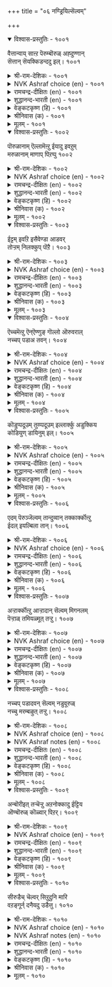 +++
title = "०६ नण्ड्रियिल्सॆल्वम्"

+++


<details open><summary>विश्वास-प्रस्तुतिः - १००१</summary>

वैत्तान्वाय् साऩ्ऱ पॆरुम्बॊरुळ् अह्दुण्णान्  
सॆत्तान् सॆयक्किडन्ददु इल्।       १००१
</details>

<details><summary>श्री-राम-देशिकः - १००१</summary>

अधिकारः १०१. निरर्थकं वित्तम्  
अभुक्त्वा स्वार्जितं वित्तं गृहपूर्णं सुपुष्कलम् ।  
मृतिं प्राप्तवतस्तस्य किं वित्तेन प्रयोजनम् ॥ १००१॥
</details>

<details><summary>NVK Ashraf choice (en) - १००१</summary>

१००१
A miser makes of his pile of vast wealth,
No more use than a corpse. *
(P.S. Sundaram)
</details>

<details><summary>रामचन्द्र-दीक्षितः (en) - १००१</summary>

1001 vaittāṉvāy cāṉṟa perumporuL aḵtuṇṇāṉ  
cettāṉ ceyakkiṭantatu il.

1001\. He who does not make use of his hoarded wealth is really dead, though aliye; for he cannot do anything great.  
</details>

<details><summary>शुद्धानन्द-भारती (en) - १००१</summary>

1\. வைத்தான்வாய் சான்ற பெரும்பொருள் அஃதுண்ணான்  
செத்தான் செயக்கிடந்தது இல்.  
Dead is he with wealth in pile  
Unenjoyed, it is futile.        1001  
</details>

<details><summary>वेङ्कटकृष्ण (हि) - १००१</summary>

1001
भर कर घर भर प्रचुर धन, जो करता नहिं भोग ।  
धन के नाते मृतक है, जब है नहिं उपयोग ॥
</details>

<details><summary>श्रीनिवास (क) - १००१</summary>

1001. ऒब्बनु मनॆतुम्ब हेरळवाद सिरियन्नु सङ्ग्रहिसिट्टु अदन्नु अनुभविसदॆ होदल्लि, बदुक्किद्दू सत्तहागॆ;
आ सिरियिन्द याव उपयोगवू इल्लवागुवुदु.

</details>

<details><summary>मूलम् - १००१</summary>

वैत्ताऩ्वाय् साऩ्ऱ पॆरुम्बॊरुळ् अह्दुण्णाऩ्
सॆत्ताऩ् सॆयक्किडन्ददु इल्। १००१
</details>

<details open><summary>विश्वास-प्रस्तुतिः - १००२</summary>

पॊरुळानाम् ऎल्लामॆऩ्ऱु ईयादु इवऱुम्  
मरुळानाम् माणाप् पिऱप्पु       १००२
</details>

<details><summary>श्री-राम-देशिकः - १००२</summary>

''वित्तेन साध्यते सर्वम्''इति बुद्धया ह्युपार्जितम् ।  
यो न दद्याद् ज्ञानशून्यः स नीचं जन्म विन्दते ॥ १००२॥
</details>

<details><summary>NVK Ashraf choice (en) - १००२</summary>

१००२
Believing wealth is everything, yet giving nothing,
The miser is ensnared in the misery of birth. *
(Satguru Subramuniyaswami)
</details>

<details><summary>रामचन्द्र-दीक्षितः (en) - १००२</summary>

1002 poruḷāṉām ellāmeṉṟu īyātu ivaṟum  
maruḷāṉām māṇāp piṟappu.

1002\. The birth of a ghost awaits a miser who thinks he gains everything by hoarding wealth.  
</details>

<details><summary>शुद्धानन्द-भारती (en) - १००२</summary>

2\. பொருளானாம் எல்லாமென்று ஈயாது இவறும்  
மருளானாம் மாணாப் பிறப்பு.  
The niggard miser thinks wealth is all  
He hoards, gives not is born devil.        1002  
</details>

<details><summary>वेङ्कटकृष्ण (हि) - १००२</summary>

1002
‘सब होता है अर्थ से’, रख कर ऐसा ज्ञान ।  
कंजूसी के मोह से, प्रेत-जन्म हो मलान ॥
</details>

<details><summary>श्रीनिवास (क) - १००२</summary>

1002. सिरियिन्दले ऎल्ल (सुख साधनगळु) उण्टागुवुदॆन्दु तिळिदु पररिगॆ कूडदिरुव कैपणतनद भ्रमॆयिन्द
कीळाद जन्म उण्टागुवुदु.

</details>

<details><summary>मूलम् - १००२</summary>

पॊरुळाऩाम् ऎल्लामॆऩ्ऱु ईयादु इवऱुम्
मरुळाऩाम् माणाप् पिऱप्पु १००२
</details>

<details open><summary>विश्वास-प्रस्तुतिः - १००३</summary>

ईट्टम् इवऱि इसैवेण्डा आडवर्  
तोऱ्ऱम् निलक्कुप् पॊऱै।      १००३
</details>

<details><summary>श्री-राम-देशिकः - १००३</summary>

धनार्जनैकलक्ष्या ये कृत्वा दानादिसत्क्रियाम् ।  
नार्जयन्ति परां कीर्तिं भारायन्ते भुवस्तु ते ॥ १००३॥
</details>

<details><summary>NVK Ashraf choice (en) - १००३</summary>

१००३
Their very sight is a burden to earth
Who hoard wealth and not renown. *
(Satguru Subramuniyaswami)
</details>

<details><summary>रामचन्द्र-दीक्षितः (en) - १००३</summary>

1003 īṭṭam ivaṟi icaivēṇṭā vāṭavar  
tōṟṟam nilakkup poṟai.

1003\. He who prefers mere accumulation of wealth to glory is a burden unto the earth.  
</details>

<details><summary>शुद्धानन्द-भारती (en) - १००३</summary>

3\. ஈட்டம் இவறி இசைவேண்டா ஆடவர்  
தோற்றம் நிலக்குப் பொறை.  
A burden he is to earth indeed  
Who hoards without a worthy deed.        1003  
</details>

<details><summary>वेङ्कटकृष्ण (हि) - १००३</summary>

1003
लोलुप संग्रह मात्र का, यश का नहीं विचार ।  
ऐसे लोभी का जनम, है पृथ्वी को भार ॥
</details>

<details><summary>श्रीनिवास (क) - १००३</summary>

1003. कूडिट्ट सिरियन्ने बयसुत्त (शाश्वतवाद) कीर्तियन्नु कडॆगणिसुव जनर बाळु, भूमिगॆ भारवागुरुवुदु.

</details>

<details><summary>मूलम् - १००३</summary>

ईट्टम् इवऱि इसैवेण्डा आडवर्
तोऱ्ऱम् निलक्कुप् पॊऱै। १००३
</details>

<details open><summary>विश्वास-प्रस्तुतिः - १००४</summary>

ऎच्चमॆऩ्ऱु ऎन्ऎण्णुङ् गॊल्लो ऒरुवराल्  
नच्चप् पडाअ तवन्।      १००४
</details>

<details><summary>श्री-राम-देशिकः - १००४</summary>

सर्वैरस्पृहणीयस्य दानकृत्यमजानतः ।  
किं वावशिष्यते तस्य मरणानन्तरं भुवि ॥ १००४॥
</details>

<details><summary>NVK Ashraf choice (en) - १००४</summary>

१००४
What legacy can one, who is loved by none,
Think of leaving behind?
( Shuddhananda Bharatiar), (N.V.K. Ashraf)
</details>

<details><summary>रामचन्द्र-दीक्षितः (en) - १००४</summary>

1004 eccameṉṟu eṉeṇṇum kollō oruvarāl  
naccap paṭāa tavaṉ.

1004\. What awaits one if one cannot win the affections of others?  
</details>

<details><summary>शुद्धानन्द-भारती (en) - १००४</summary>

4\. எச்சமென்று என்எண்ணுங் கொல்லோ ஒருவரால்  
நச்சப் படாஅ தவன்.  
What legacy can he leave behind  
Who is for approach too unkind.        1004  
</details>

<details><summary>वेङ्कटकृष्ण (हि) - १००४</summary>

1004
किसी एक से भी नहीं, किया गया जो प्यार ।  
निज अवशेष स्वरूप वह, किसको करे विचार ॥
</details>

<details><summary>श्रीनिवास (क) - १००४</summary>

1004. परोपकार गुणदिन्द ऒब्बर प्रीतिगू पात्रनागदवनु, तानु सत्तमेलॆ तन्न बळि यावुदु स्थिरवागि
उळियुवुदॆन्दु भाविसुत्तानॆ?

</details>

<details><summary>मूलम् - १००४</summary>

ऎच्चमॆऩ्ऱु ऎऩ्ऎण्णुङ् गॊल्लो ऒरुवराल्
नच्चप् पडाअ तवऩ्। १००४
</details>

<details open><summary>विश्वास-प्रस्तुतिः - १००५</summary>

कॊडुप्पदूउम् तुय्प्पदूउम् इल्लार्क्कु अडुक्किय  
कोडियुण् डायिनुम् इल्।      १००५
</details>

<details><summary>श्री-राम-देशिकः - १००५</summary>

दानं परेभ्यः स्वेनापि भोगश्चेत्युभयं नृणाम् ।  
यदि न स्यात् कोटिसङ्ख्यधनपुञ्जेन किं फलम् ॥ १००५॥
</details>

<details><summary>NVK Ashraf choice (en) - १००५</summary>

१००५
Wealth, though millions manifold, amounts to nothing
If one neither gives nor enjoys it.
(N.V.K. Ashraf)
</details>

<details><summary>रामचन्द्र-दीक्षितः (en) - १००५</summary>

1005 koṭuppatūum tuyppatūum illārkku aṭukkiya  
kōṭiuṇ ṭāyiṉum il.

1005\. Of what avail is the untold wealth of one who neither gives nor enjoys it?  
</details>

<details><summary>शुद्धानन्द-भारती (en) - १००५</summary>

5\. கொடுப்பதூஉம் துய்ப்பதூஉம் இல்லார்க்கு அடுக்கிய  
கோடிஉண் டாயினும் இல்.  
What is the good of crores they hoard  
To give and enjoy whose heart is hard.        1005  
</details>

<details><summary>वेङ्कटकृष्ण (हि) - १००५</summary>

1005
जो करते नहिं दान ही, करते भी नहिं भोग ।  
कोटि कोटि धन क्यों न हो, निर्धन हैं वे लोग ॥
</details>

<details><summary>श्रीनिवास (क) - १००५</summary>

1005. पररिगॆ कॊडुव उदार बुद्धियागली, तानु अनुभविसि सुखपडुव धाराळ बुद्धियागली इल्लदवरिगॆ
मेलॆ मेलॆ हेरिसिट्ट हण कोटिगट्टलॆ बन्दूदगिदरू अदरिन्द प्रयोजनविल्ल.

</details>

<details><summary>मूलम् - १००५</summary>

कॊडुप्पदूउम् तुय्प्पदूउम् इल्लार्क्कु अडुक्किय
कोडियुण् डायिऩुम् इल्। १००५
</details>

<details open><summary>विश्वास-प्रस्तुतिः - १००६</summary>

एदम् पॆरुञ्जॆल्वम् तान्दुव्वान् तक्कार्क्कॊऩ्ऱु  
ईदल् इयल्बिला तान्।      १००६
</details>

<details><summary>श्री-राम-देशिकः - १००६</summary>

सत्पात्रदानरूपेण गुणेन रहितो नरः ।  
स्वयं भोक्तुमनिच्छंश्च रोगः स्यात् स्वीयसम्पदाम् ॥ १००६॥
</details>

<details><summary>NVK Ashraf choice (en) - १००६</summary>

१००६
Riches are a curse when neither enjoyed,
Nor given to the worthy.
(P.S. Sundaram)
</details>

<details><summary>रामचन्द्र-दीक्षितः (en) - १००६</summary>

1006 ētam peruñcelvam tāṉtuvvāṉ takkārkkuoṉṟu  
ītal iliyalpilā tāṉ.

1006\. Abundance of wealth is not a blessing but a curse to one who can neither enjoy it nor spend it on the deserving.  
</details>

<details><summary>शुद्धानन्द-भारती (en) - १००६</summary>

6\. ஏதம் பெருஞ்செல்வம் தான்றுவ்வான் தக்கார்க்கொன்று  
ஈதல் இயல்பிலா தான்.  
Great wealth unused for oneself nor  
To worthy men is but a slur.        1006  
</details>

<details><summary>वेङ्कटकृष्ण (हि) - १००६</summary>

1006
योग्य व्यक्ति को कुछ न दे, स्वयं न करता भोग ।  
विपुल संपदा के लिये, इस गुण का नर रोग ॥
</details>

<details><summary>श्रीनिवास (क) - १००६</summary>

1006. तानु अनुभविसदॆ, तक्कवरिगॆ कॊट्टु नॆरवागुव स्वभाववू इल्लदॆ बाळुववनु, तन्नलिरुव हेरळवाद
हणक्कॆ ताने कुत्तागि परिणमिसुवनु.

</details>

<details><summary>मूलम् - १००६</summary>

एदम् पॆरुञ्जॆल्वम् ताऩ्तुव्वाऩ् तक्कार्क्कॊऩ्ऱु
ईदल् इयल्बिला ताऩ्। १००६
</details>

<details open><summary>विश्वास-प्रस्तुतिः - १००७</summary>

अऱ्ऱार्क्कॊऩ्ऱु आऱ्ऱादान् सॆल्वम् मिगनलम्  
पॆऱ्ऱाळ् तमियळ्मूत् तऱ्ऱु।      १००७
</details>

<details><summary>श्री-राम-देशिकः - १००७</summary>

अदत्वैव दरिद्रेभ्यो रक्षितं केनचिद्धनम् ।  
अनूढसुन्दरीप्राप्तवार्धकेन समं भवेत् ॥ १००७॥
</details>

<details><summary>NVK Ashraf choice (en) - १००७</summary>

१००७
Wealth not given to the needy goes waste
Like a lovely spinster growing old. *
(P.S. Sundaram)
</details>

<details><summary>रामचन्द्र-दीक्षितः (en) - १००७</summary>

1007 aṟṟārkkoṉṟu āṟṟātāṉ celvam mikanalam  
peṟṟāṉ tamiyaḷmūt taṟṟu.

1007\. The wealth that is not spent on the needy is as barren as the withering charm of a spinster.  
</details>

<details><summary>शुद्धानन्द-भारती (en) - १००७</summary>

7\. அற்றார்க்கொன்று ஆற்றாதான் செல்வம் மிகநலம்  
பெற்றாள் தமியள்மூத் தற்று.  
Who loaths to help have-nots, his gold  
Is like a spinster-belle grown old.        1007  
</details>

<details><summary>वेङ्कटकृष्ण (हि) - १००७</summary>

1007
कुछ देता नहिं अधन को, ऐसों का धन जाय ।  
क्वाँरी रह अति गुणवती, ज्यों बूढ़ी हो जाय ॥
</details>

<details><summary>श्रीनिवास (क) - १००७</summary>

1007. कैलागद बड जनरिगॆ सहाय माडदवन सिरियु, अति सुन्दरियाद ऒब्ब हॆण्णु (गण्डनिल्लदॆ) एकाङ्गियागि
बाळि मुदुकियादन्तॆ.

</details>

<details><summary>मूलम् - १००७</summary>

अऱ्ऱार्क्कॊऩ्ऱु आऱ्ऱादाऩ् सॆल्वम् मिगनलम्
पॆऱ्ऱाळ् तमियळ्मूत् तऱ्ऱु। १००७
</details>

<details open><summary>विश्वास-प्रस्तुतिः - १००८</summary>

नच्चप् पडादवन् सॆल्वम् नडुवूरुळ्  
नच्चु मरम्बऴुत् तऱ्ऱु।       १००८
</details>

<details><summary>श्री-राम-देशिकः - १००८</summary>

???? ।  
ग्राममध्ये फलैः पूर्णो यथैव विषपादपः ॥ १००८॥
</details>

<details><summary>NVK Ashraf choice (en) - १००८</summary>

१००८
The wealth of the unloved is like a poisonous tree
That ripens in the heart of a village.*
(P.S. Sundaram), (Satguru Subramuniyaswami)
</details>

<details><summary>NVK Ashraf notes (en) - १००८</summary>

१००८. Compare with २१६. “When wealth comes to the large-hearted, it is like the village tree coming to fruit” * - (C. Rajagopalachari)
</details>

<details><summary>रामचन्द्र-दीक्षितः (en) - १००८</summary>

1008 naccap paṭātavaṉ celvam naṭuvūruḷ  
naccu marampaḻut taṟṟu.

1008\. The wealth of a miser is like the fruit of a poison-tree in the heart of a village.  
</details>

<details><summary>शुद्धानन्द-भारती (en) - १००८</summary>

8\. நச்சப் படாதவன் செல்வம் நடுவூருள்  
நச்சு மரம்பழுத் தற்று.  
The idle wealth of unsought men  
Is poison-fruit-tree amidst a town.        1008  
</details>

<details><summary>वेङ्कटकृष्ण (हि) - १००८</summary>

1008
अप्रिय जन के पास यदि, आश्रित हो संपत्ति ।  
ग्राम-मध्य विष-वृक्ष ज्यों, पावे फल-संपत्ति ॥
</details>

<details><summary>श्रीनिवास (क) - १००८</summary>

1008. परोपकार गुणविल्लदॆ यारिगू बेडादवन सिरियु ऊरिन मध्यदल्लि विषपूरितवाद इट्टिय मरवु
फल बिट्टन्तॆ.

</details>

<details><summary>मूलम् - १००८</summary>

नच्चप् पडादवऩ् सॆल्वम् नडुवूरुळ्
नच्चु मरम्बऴुत् तऱ्ऱु। १००८
</details>

<details open><summary>विश्वास-प्रस्तुतिः - १००९</summary>

अन्बॊरीइत् तऱ्चॆऱ्ऱु अऱनोक्कादु ईट्टिय  
ऒण्बॊरुळ् कॊळ्वार् पिऱर्।       १००९
</details>

<details><summary>श्री-राम-देशिकः - १००९</summary>

अभुक्त्वैव स्वयं धर्मकृत्वा प्रीतिमन्तरा ।  
रक्षितं केनचिद्वित्तं लब्ध्वान्यः सुखमाप्नुयात् ॥ १००९॥
</details>

<details><summary>NVK Ashraf choice (en) - १००९</summary>

१००९
Strangers shall possess that wealth
Amassed without love, comfort or scruples.
(P.S. Sundaram)
</details>

<details><summary>रामचन्द्र-दीक्षितः (en) - १००९</summary>

1009 aṉporīit taṉceṟṟu aṟamnōkkātu īṭṭiya  
oṇporuḷ koḷvār piṟar.

1009\. Strangers inherit the great wealth of a miser who neither enjoys it nor gives.  
</details>

<details><summary>शुद्धानन्द-भारती (en) - १००९</summary>

9\. அன்பொரீஇத் தற்செற்று அறநோக்காது ஈட்டிய  
ஒண்பொருள் கொள்வார் பிறர்.  
Others usurp the shining gold  
In loveless, stingy, vicious hold.        1009  
</details>

<details><summary>वेङ्कटकृष्ण (हि) - १००९</summary>

1009
प्रेम-भाव तज कर तथा, भाव धर्म से जन्य ।  
आत्म-द्रोह कर जो जमा, धन हथियाते अन्य ॥
</details>

<details><summary>श्रीनिवास (क) - १००९</summary>

1009. प्रीति इल्लदॆ. तन्नन्नु कष्टक्कॆ गुरिपडिसिकॊण्डु, धर्मवन्नु लॆक्किसदॆ, सेरिसिट्ट ऒब्बन हेरळवाद सिरियन्नु
(कॊनॆयल्लि) पडॆदु अनुभविसुववरु बेरॆयवरे.

</details>

<details><summary>मूलम् - १००९</summary>

अऩ्पॊरीइत् तऱ्सॆऱ्ऱु अऱनोक्कादु ईट्टिय
ऒण्बॊरुळ् कॊळ्वार् पिऱर्। १००९
</details>

<details open><summary>विश्वास-प्रस्तुतिः - १०१०</summary>

सीरुडैच् चॆल्वर् सिऱुदुनि मारि  
वऱङ्गूर्न् दनैयदु उडैत्तु।       १०१०
</details>

<details><summary>श्री-राम-देशिकः - १०१०</summary>

वृष्टमेघः पुनर्नीरलाभाद् वृद्धिं यथाश्नुते ।  
समृद्धनां च दारिद्र्य तथा तात्कालिकं भवेत् ॥ १०१०॥
</details>

<details><summary>NVK Ashraf choice (en) - १०१०</summary>

१०१०
The brief want of the benign rich
Is like the monsoon clouds just shed its moisture.
( Shuddhananda Bharatiar), (N.V.K. Ashraf)
</details>

<details><summary>NVK Ashraf notes (en) - १०१०</summary>

१०१०. Compare with २१९. “The poverty of a generous man is nothing but his inability to exercise his generosity” * - (W.H. Drew and J. Lazarus)
</details>

<details><summary>रामचन्द्र-दीक्षितः (en) - १०१०</summary>

1010 cīruṭaic celvar ciṟutuṉi māri  
vaṟaṅkūrn taṉaiyatu uṭaittu.

1010\. The short-lived poverty of the generous rich is the drought of rain-laden clouds.  
</details>

<details><summary>शुद्धानन्द-भारती (en) - १०१०</summary>

10\. சீருடைச் செல்வர் சிறுதுனி மாரி  
வறங்கூர்ந் தனையது உடைத்து.  
The brief want of the rich benign  
Is like rainclouds growing thin.        1010  
</details>

<details><summary>वेङ्कटकृष्ण (हि) - १०१०</summary>

1010
उनकी क्षणिक दरिद्रता, जो नामी धनवान ।  
जल से खाली जलद का, है स्वभाव समान ॥
</details>

<details><summary>श्रीनिवास (क) - १०१०</summary>

1010. कीर्तिशालिगळाद सिरिवन्तर अल्प कालद बडतनवु, लोकदनॆलॆगॆ कारणवाद मोडगळु आकाशदल्लि
चॆदुरि बडवादन्तॆ.
</details>

<details><summary>मूलम् - १०१०</summary>

सीरुडैच् चॆल्वर् सिऱुदुऩि मारि
वऱङ्गूर्न् दऩैयदु उडैत्तु। १०१०
</details>

